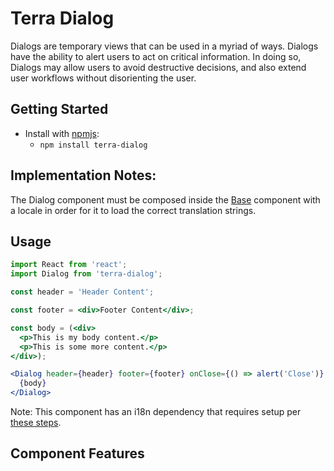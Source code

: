 # Terra Dialog

Dialogs are temporary views that can be used in a myriad of ways. Dialogs have the ability to alert users to act on critical information. In doing so, Dialogs may allow users to avoid destructive decisions, and also extend user workflows without disorienting the user.

## Getting Started

- Install with [npmjs](https://www.npmjs.com):
  - `npm install terra-dialog`

## Implementation Notes:

The Dialog component must be composed inside the [Base][1] component with a locale in order for it to load the correct translation strings.

[1]: https://github.com/cerner/terra-core/tree/master/packages/terra-base/docs

## Usage

```jsx
import React from 'react';
import Dialog from 'terra-dialog';

const header = 'Header Content';

const footer = <div>Footer Content</div>;

const body = (<div>
  <p>This is my body content.</p>
  <p>This is some more content.</p>
</div>);

<Dialog header={header} footer={footer} onClose={() => alert('Close')} >
  {body}
</Dialog>
```

Note: This component has an i18n dependency that requires setup per [these steps](https://github.com/cerner/terra-core/#internationalization-i18n).

## Component Features

<!-- Uncomment supported features.
 * [Cross-Browser Support](https://github.com/cerner/terra-ui/blob/master/src/terra-dev-site/contributing/ComponentStandards.e.contributing.md#cross-browser-support)
 * [Responsive Support](https://github.com/cerner/terra-ui/blob/master/src/terra-dev-site/contributing/ComponentStandards.e.contributing.md#responsive-support)
 * [Mobile Support](https://github.com/cerner/terra-ui/blob/master/src/terra-dev-site/contributing/ComponentStandards.e.contributing.md#mobile-support)
 * [Internationalization Support](https://github.com/cerner/terra-ui/blob/master/src/terra-dev-site/contributing/ComponentStandards.e.contributing.md#internationalization-i18n-support)
 * [Localization Support](https://github.com/cerner/terra-ui/blob/master/src/terra-dev-site/contributing/ComponentStandards.e.contributing.md#internationalization-i18n-support)
 * [LTR/RTL Support](https://github.com/cerner/terra-ui/blob/master/src/terra-dev-site/contributing/ComponentStandards.e.contributing.md#ltr--rtl-support)
 -->
